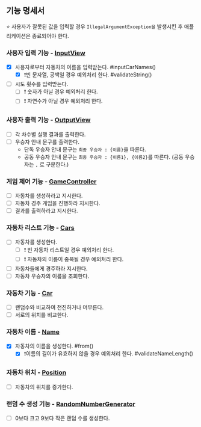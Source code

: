 ## 기능 명세서

⭐️ 사용자가 잘못된 값을 입력할 경우 `IllegalArgumentException을` 발생시킨 후 애플리케이션은 종료되어야 한다.

### 사용자 입력 기능 - [InputView](../src/main/java/racingcar/view/InputView.java)

- [x] 사용자로부터 자동차의 이름을 입력받는다. #inputCarNames()
    - [x] ❗️빈 문자열, 공백일 경우 예외처리 한다. #validateString()
- [ ] 시도 횟수를 입력받는다.
    - [ ] ❗️ 숫자가 아닐 경우 예외처리 한다.
    - [ ] ❗️ 자연수가 아닐 경우 예외처리 한다.

### 사용자 출력 기능 - [OutputView](../src/main/java/racingcar/view/OutputView.java)

- [ ] 각 차수별 실행 결과를 출력한다.
- [ ] 우승자 안내 문구를 출력한다.
    - 단독 우승자 안내 문구는 `최종 우승자 : {이름}`을 따른다.
    - 공동 우승자 안내 문구는 `최종 우승자 : {이름1}, {이름2}`를 따른다. (공동 우승자는 `,` 로 구분한다.)

### 게임 제어 기능 - [GameController](../src/main/java/racingcar/controller/GameController.java)

- [ ] 자동차를 생성하라고 지시한다.
- [ ] 자동차 경주 게임을 진행하라 지시한다.
- [ ] 결과를 출력하라고 지시한다.

### 자동차 리스트 기능 - [Cars](../src/main/java/racingcar/model/Cars.java)

- [ ] 자동차를 생성한다.
    - [ ] ❗️ 빈 자동차 리스트일 경우 예외처리 한다.
    - [ ] ❗️ 자동차의 이름이 중복될 경우 예외처리 한다.
- [ ] 자동차들에게 경주하라 지시한다.
- [ ] 자동차 우승자의 이름을 조회한다.

### 자동차 기능 - [Car](../src/main/java/racingcar/model/car/Car.java)

- [ ] 랜덤수와 비교하여 전진하거나 머무른다.
- [ ] 서로의 위치를 비교한다.

### 자동차 이름 - [Name](../src/main/java/racingcar/model/car/Name.java)

- [x] 자동차의 이름을 생성한다. #from()
    - [x] ❗️이름의 길이가 유효하지 않을 경우 예외처리 한다. #validateNameLength()

### 자동차 위치 - [Position](../src/main/java/racingcar/model/car/Position.java)

- [ ] 자동차의 위치를 증가한다.

### 랜덤 수 생성 기능 - [RandomNumberGenerator](../src/main/java/racingcar/model/RandomNumberGenerator.java)

- [ ] 0보다 크고 9보다 작은 랜덤 수를 생성한다.
